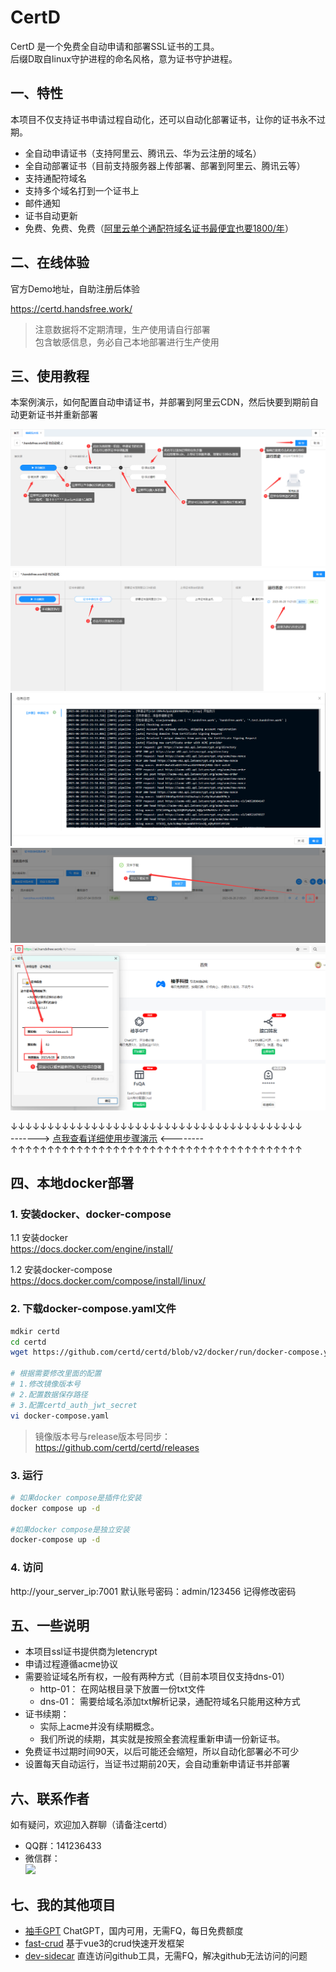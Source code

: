 # CertD

CertD 是一个免费全自动申请和部署SSL证书的工具。       
后缀D取自linux守护进程的命名风格，意为证书守护进程。    

## 一、特性
本项目不仅支持证书申请过程自动化，还可以自动化部署证书，让你的证书永不过期。     

* 全自动申请证书（支持阿里云、腾讯云、华为云注册的域名）
* 全自动部署证书（目前支持服务器上传部署、部署到阿里云、腾讯云等）
* 支持通配符域名
* 支持多个域名打到一个证书上
* 邮件通知
* 证书自动更新
* 免费、免费、免费（[阿里云单个通配符域名证书最便宜也要1800/年](https://yundun.console.aliyun.com/?p=cas#/certExtend/buy/cn-hangzhou)）



## 二、在线体验

官方Demo地址，自助注册后体验    

https://certd.handsfree.work/

> 注意数据将不定期清理，生产使用请自行部署    
> 包含敏感信息，务必自己本地部署进行生产使用

## 三、使用教程
本案例演示，如何配置自动申请证书，并部署到阿里云CDN，然后快要到期前自动更新证书并重新部署     

![演示](./doc/images/5-view.png)
![演示](./doc/images/9-start.png)
![演示](./doc/images/10-1-log.png)
![演示](./doc/images/13-3-download.png)
![演示](./doc/images/13-1-result.png)

↓↓↓↓↓↓↓↓↓↓↓↓↓↓↓↓↓↓↓↓↓↓↓↓↓↓↓↓↓↓↓↓↓↓↓↓↓↓↓↓      
-------> [点我查看详细使用步骤演示](./step.md)   <--------      
↑↑↑↑↑↑↑↑↑↑↑↑↑↑↑↑↑↑↑↑↑↑↑↑↑↑↑↑↑↑↑↑↑↑↑↑↑↑↑↑     

## 四、本地docker部署

### 1. 安装docker、docker-compose

1.1 安装docker    
https://docs.docker.com/engine/install/

1.2 安装docker-compose     
https://docs.docker.com/compose/install/linux/

### 2. 下载docker-compose.yaml文件
```bash
mdkir certd
cd certd
wget https://github.com/certd/certd/blob/v2/docker/run/docker-compose.yaml

# 根据需要修改里面的配置
# 1.修改镜像版本号
# 2.配置数据保存路径
# 3.配置certd_auth_jwt_secret
vi docker-compose.yaml


```
> 镜像版本号与release版本号同步：    
https://github.com/certd/certd/releases


### 3. 运行
```bash
# 如果docker compose是插件化安装
docker compose up -d

#如果docker compose是独立安装
docker-compose up -d

```
### 4. 访问

http://your_server_ip:7001 
默认账号密码：admin/123456 
记得修改密码


## 五、一些说明

* 本项目ssl证书提供商为letencrypt
* 申请过程遵循acme协议
* 需要验证域名所有权，一般有两种方式（目前本项目仅支持dns-01）
  * http-01： 在网站根目录下放置一份txt文件
  * dns-01： 需要给域名添加txt解析记录，通配符域名只能用这种方式
* 证书续期：
  * 实际上acme并没有续期概念。
  * 我们所说的续期，其实就是按照全套流程重新申请一份新证书。
* 免费证书过期时间90天，以后可能还会缩短，所以自动化部署必不可少
* 设置每天自动运行，当证书过期前20天，会自动重新申请证书并部署

## 六、联系作者
如有疑问，欢迎加入群聊（请备注certd）
* QQ群：141236433
* 微信群：   
  ![](https://ai.handsfree.work/images/exchange_wxqroup.png)


## 七、我的其他项目
* [袖手GPT](https://ai.handsfree.work/) ChatGPT，国内可用，无需FQ，每日免费额度
* [fast-crud](https://gitee.com/fast-crud/fast-crud/) 基于vue3的crud快速开发框架
* [dev-sidecar](https://github.com/docmirror/dev-sidecar/) 直连访问github工具，无需FQ，解决github无法访问的问题
